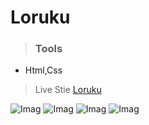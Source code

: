 # Loruku

>### Tools
* Html,Css
> Live Stie
> [Loruku](https://loruku.vercel.app/)

![Imag](https://i.ibb.co/mvnbWfR/loruku1.png)
![Imag](https://i.ibb.co/5YjNYRC/loruku2.png)
![Imag](https://i.ibb.co/xDRD1jC/loruku3.png)
![Imag](https://i.ibb.co/0GWKzV2/loruku4.png)
